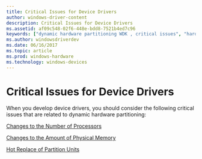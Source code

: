 ```yaml
---
title: Critical Issues for Device Drivers
author: windows-driver-content
description: Critical Issues for Device Drivers
ms.assetid: af09c548-02f6-448e-bdd8-7521b4ed7c96
keywords: ["dynamic hardware partitioning WDK , critical issues", "hardware partitioning WDK dynamic , critical issues", "partitions WDK dynamic hardware , critical issues", "dynamically partitionable servers WDK dynamic hardware partitioning", "servers WDK dynamic hardware partitioning"]
ms.author: windowsdriverdev
ms.date: 06/16/2017
ms.topic: article
ms.prod: windows-hardware
ms.technology: windows-devices
---
```


# Critical Issues for Device Drivers


When you develop device drivers, you should consider the following critical issues that are related to dynamic hardware partitioning:

[Changes to the Number of Processors](changes-to-the-number-of-processors.md)

[Changes to the Amount of Physical Memory](changes-to-the-amount-of-physical-memory.md)

[Hot Replace of Partition Units](hot-replace-of-partition-units.md)

 

 




